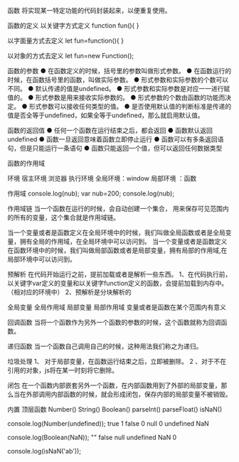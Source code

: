 函数
将实现某一特定功能的代码封装起来，以便重复使用。

函数的定义
以关键字方式定义
function fun(){
}

以字面量方式去定义
let fun=function(){
}

以对象的方式去定义
let fun=new Function();

函数的参数
  ● 在函数定义的时候，括号里的参数叫做形式参数。
  ● 在函数运行的时候，在函数括号里的函数，叫做实际参数。
  ● 形式参数和实际参数的个数可以不同。
  ● 默认传递的值是undefined。
  ● 形式参数和实际参数是对应一一进行赋值的。
  ● 形式参数是用来接收实际参数的。
  ● 形式参数的个数由函数的功能而决定。
  ● 形式参数可以接收任何类型的值。
  ● 是否使用默认值的判断标准是传递的值是否全等于undefined，如果全等于undefined，那么就启用默认值。

函数的返回值
  ● 任何一个函数在运行结束之后，都会返回
  ● 函数默认返回undefined
  ● 函数一旦返回意味着函数立即停止运行
  ● 函数可以有多条返回语句，但是只能运行一条语句
  ● 函数只能返回一个值，但可以返回任何数据类型

函数的作用域

环境
宿主环境		浏览器
执行环境		全局环境：window 	 局部环境 ：函数

作用域
console.log(nub);
var  nub=200;
console.log(nub);

作用域链 
 当一个函数在运行的时候，会自动创建一个集合， 用来保存可见范围内的所有的变量，这个集合就是作用域链。

当一个变量或者是函数定义在全局环境中的时候，我们叫做全局函数或者是全局变量，拥有全局的作用域，在全局环境中可以访问到。
当一个变量或者是函数定义在函数环境中的时候，我们叫做局部函数或者是局部变量，拥有局部的作用域,在局部环境中可以访问到。

预解析
在代码开始运行之前，提前加载或者是解析一些东西。
1、在代码执行前，以关键字var定义的变量和以关键字function定义的函数，会提前加载到内存中。（相对应的环境中）
2、预解析是分块解析的

全局变量		全局作用域
局部变量		局部作用域
变量或者是函数在某个范围内有意义

回调函数
当将一个函数作为另外一个函数的参数的时候，这个函数就称为回调函数。

递归函数
当一个函数自己调用自己的时候，这种用法我们称之为递归。

垃圾处理
1、 对于局部变量，在函数运行结束之后，立即被删除。
2 、对于不在引用的对象，js将在某一时刻将它删除。

闭包
在一个函数内部嵌套另外一个函数，在内部函数用到了外部的局部变量，那么当在外部调用内部函数的时候，就会形成闭包，保存内部的局部变量不被销毁。

内置 顶层函数
Number()
String()
Boolean()
parseInt()
parseFloat()
isNaN()

console.log(Number(undefined));
true 1	false 0	null 0	undefined NaN

console.log(Boolean(NaN));
"" false null undefined NaN 0

console.log(isNaN('ab'));
